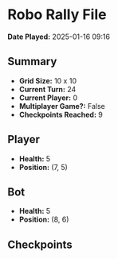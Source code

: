# Robo Rally File
**Date Played:** 2025-01-16 09:16

## Summary
- **Grid Size:** 10 x 10
- **Current Turn:** 24
- **Current Player:** 0
- **Multiplayer Game?:** False
- **Checkpoints Reached:** 9

## Player
- **Health:** 5
- **Position:** (7, 5)

## Bot
- **Health:** 5
- **Position:** (8, 6)

## Checkpoints
